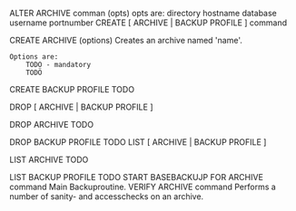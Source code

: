 ALTER ARCHIVE <name> comman (opts)
	opts are:
		directory
		hostname
		database
		username
		portnumber
CREATE [ ARCHIVE | BACKUP PROFILE ] <name> command

CREATE ARCHIVE <name> (options)
	Creates an archive named 'name'.

	Options are:
		TODO - mandatory
		TODÖ

CREATE BACKUP PROFILE <name>
	TODO

DROP [ ARCHIVE | BACKUP PROFILE ]

DROP ARCHIVE
	TODO

DROP BACKUP PROFILE
	TODO
LIST [ ARCHIVE | BACKUP PROFILE ]

LIST ARCHIVE
	TODO

LIST BACKUP PROFILE
	TODO
START BASEBACKUJP FOR ARCHIVE <name> command
	Main Backuproutine.
VERIFY ARCHIVE <name> command
	Performs a number of sanity- and accesschecks on an archive.

